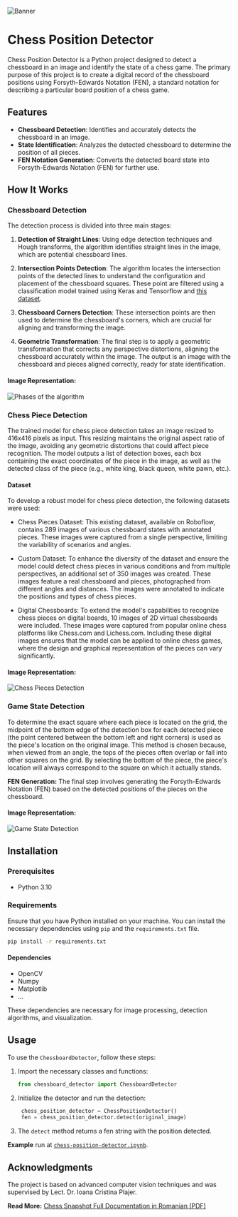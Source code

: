 ![Banner](banner.png)

# Chess Position Detector

Chess Position Detector is a Python project designed to detect a chessboard in an image and identify the state of a chess game. The primary purpose of this project is to create a digital record of the chessboard positions using Forsyth-Edwards Notation (FEN), a standard notation for describing a particular board position of a chess game.

## Features

- **Chessboard Detection**: Identifies and accurately detects the chessboard in an image.
- **State Identification**: Analyzes the detected chessboard to determine the position of all pieces.
- **FEN Notation Generation**: Converts the detected board state into Forsyth-Edwards Notation (FEN) for further use.

## How It Works

### Chessboard Detection

The detection process is divided into three main stages:

1. **Detection of Straight Lines**: Using edge detection techniques and Hough transforms, the algorithm identifies straight lines in the image, which are potential chessboard lines.

2. **Intersection Points Detection**: The algorithm locates the intersection points of the detected lines to understand the configuration and placement of the chessboard squares. These point are filtered using a classification model trained using Keras and Tensorflow and [this dataset](https://repod.icm.edu.pl/dataset.xhtml?persistentId=doi:10.18150/repod.7606646).

3. **Chessboard Corners Detection**: These intersection points are then used to determine the chessboard's corners, which are crucial for aligning and transforming the image.

4. **Geometric Transformation**: The final step is to apply a geometric transformation that corrects any perspective distortions, aligning the chessboard accurately within the image. The output is an image with the chessboard and pieces aligned correctly, ready for state identification.

#### Image Representation:

![Phases of the algorithm](results/chessboard_detection.png)

### Chess Piece Detection

The trained model for chess piece detection takes an image resized to 416x416 pixels as input. This resizing maintains the original aspect ratio of the image, avoiding any geometric distortions that could affect piece recognition. The model outputs a list of detection boxes, each box containing the exact coordinates of the piece in the image, as well as the detected class of the piece (e.g., white king, black queen, white pawn, etc.).

#### Dataset

To develop a robust model for chess piece detection, the following datasets were used:

- Chess Pieces Dataset: This existing dataset, available on Roboflow, contains 289 images of various chessboard states with annotated pieces. These images were captured from a single perspective, limiting the variability of scenarios and angles.

- Custom Dataset: To enhance the diversity of the dataset and ensure the model could detect chess pieces in various conditions and from multiple perspectives, an additional set of 350 images was created. These images feature a real chessboard and pieces, photographed from different angles and distances. The images were annotated to indicate the positions and types of chess pieces.

- Digital Chessboards: To extend the model's capabilities to recognize chess pieces on digital boards, 10 images of 2D virtual chessboards were included. These images were captured from popular online chess platforms like Chess.com and Lichess.com. Including these digital images ensures that the model can be applied to online chess games, where the design and graphical representation of the pieces can vary significantly.

#### Image Representation:

![Chess Pieces Detection](results/chess_pieces_detection.jpg)

### Game State Detection

To determine the exact square where each piece is located on the grid, the midpoint of the bottom edge of the detection box for each detected piece (the point centered between the bottom left and right corners) is used as the piece's location on the original image. This method is chosen because, when viewed from an angle, the tops of the pieces often overlap or fall into other squares on the grid. By selecting the bottom of the piece, the piece's location will always correspond to the square on which it actually stands.

**FEN Generation:** The final step involves generating the Forsyth-Edwards Notation (FEN) based on the detected positions of the pieces on the chessboard.

#### Image Representation:

![Game State Detection](results/game_state_detection.svg)

## Installation

### Prerequisites

- Python 3.10

### Requirements

Ensure that you have Python installed on your machine. You can install the necessary dependencies using `pip` and the `requirements.txt` file.

```bash
pip install -r requirements.txt
```

#### Dependencies

- OpenCV
- Numpy
- Matplotlib
- ...

These dependencies are necessary for image processing, detection algorithms, and visualization.

## Usage

To use the `ChessboardDetector`, follow these steps:

1. Import the necessary classes and functions:

   ```python
   from chessboard_detector import ChessboardDetector
   ```

2. Initialize the detector and run the detection:

   ```python
    chess_position_detector = ChessPositionDetector()
    fen = chess_position_detector.detect(original_image)
   ```

3. The `detect` method returns a fen string with the position detected.

**Example** run at [`chess-position-detector.ipynb`](chess-position-detector.ipynb).

## Acknowledgments

The project is based on advanced computer vision techniques and was supervised by Lect. Dr. Ioana Cristina Plajer.

**Read More:** [Chess Snapshot Full Documentation in Romanian (PDF)](ChessSnapshot.pdf)
